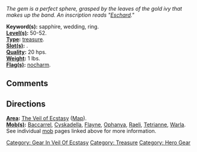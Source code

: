 *The gem is a perfect sphere, grasped by the leaves of the gold ivy that
makes up the band. An inscription reads
"[Eschard](Eschard "wikilink")."*

**Keyword(s):** sapphire, wedding, ring.  
**[Level(s)](Object_Level "wikilink"):** 50-52.  
**[Type](:Category:_Object_Types "wikilink"):**
[treasure](:Category:_Treasure "wikilink").  
**[Slot(s)](Object_Slots "wikilink"):** <worn on finger>.  
**[Quality](Object_Quality "wikilink"):** 20 hps.  
**[Weight](Object_Weight "wikilink"):** 1 lbs.  
**[Flag(s)](:Category:_Object_Flags "wikilink"):**
[nocharm](NoCharm_Flag "wikilink").  

## Comments

## Directions

**[Area](:Category:_Areas "wikilink"):** [The Veil of
Ecstasy](:Category:_Veil_Of_Ecstasy "wikilink")
([Map](Veil_Of_Ecstasy_Map "wikilink")).  
**[Mob(s)](:Category:_Mobs "wikilink"):**
[Baccarrel](Baccarrel "wikilink"), [Cyskadella](Cyskadella "wikilink"),
[Flayne](Flayne "wikilink"), [Ophanya](Ophanya "wikilink"),
[Raeli](Raeli "wikilink"), [Tetrianne](Tetrianne "wikilink"),
[Warla](Warla "wikilink").  
See individual [mob](:Category:_Mobs "wikilink") pages linked above for
more information.

[Category: Gear In Veil Of
Ecstasy](Category:_Gear_In_Veil_Of_Ecstasy "wikilink") [Category:
Treasure](Category:_Treasure "wikilink") [Category: Hero
Gear](Category:_Hero_Gear "wikilink")
